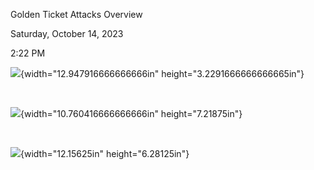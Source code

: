 Golden Ticket Attacks Overview

Saturday, October 14, 2023

2:22 PM

![](002_Golden_Ticket_Attacks_Overview_000.png){width="12.947916666666666in" height="3.2291666666666665in"}

 

![](002_Golden_Ticket_Attacks_Overview_001.png){width="10.760416666666666in" height="7.21875in"}

 

![](002_Golden_Ticket_Attacks_Overview_002.png){width="12.15625in" height="6.28125in"}

 
